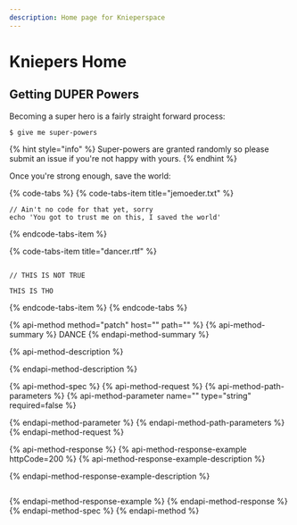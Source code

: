 ```yaml
---
description: Home page for Knieperspace
---
```


# Kniepers Home

## Getting DUPER Powers

Becoming a super hero is a fairly straight forward process:

```
$ give me super-powers
```

{% hint style="info" %}
 Super-powers are granted randomly so please submit an issue if you're not happy with yours.
{% endhint %}

Once you're strong enough, save the world:

{% code-tabs %}
{% code-tabs-item title="jemoeder.txt" %}
```
// Ain't no code for that yet, sorry
echo 'You got to trust me on this, I saved the world'
```
{% endcode-tabs-item %}

{% code-tabs-item title="dancer.rtf" %}
```

// THIS IS NOT TRUE

THIS IS THO
```
{% endcode-tabs-item %}
{% endcode-tabs %}



{% api-method method="patch" host="" path="" %}
{% api-method-summary %}
DANCE
{% endapi-method-summary %}

{% api-method-description %}

{% endapi-method-description %}

{% api-method-spec %}
{% api-method-request %}
{% api-method-path-parameters %}
{% api-method-parameter name="" type="string" required=false %}

{% endapi-method-parameter %}
{% endapi-method-path-parameters %}
{% endapi-method-request %}

{% api-method-response %}
{% api-method-response-example httpCode=200 %}
{% api-method-response-example-description %}

{% endapi-method-response-example-description %}

```

```
{% endapi-method-response-example %}
{% endapi-method-response %}
{% endapi-method-spec %}
{% endapi-method %}


